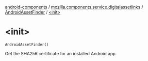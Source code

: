 [android-components](../../index.md) / [mozilla.components.service.digitalassetlinks](../index.md) / [AndroidAssetFinder](index.md) / [&lt;init&gt;](./-init-.md)

# &lt;init&gt;

`AndroidAssetFinder()`

Get the SHA256 certificate for an installed Android app.

